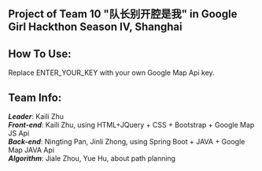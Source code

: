 ## Project of Team 10 "队长别开腔是我" in Google Girl Hackthon Season IV, Shanghai

## How To Use:
Replace ENTER_YOUR_KEY with your own Google Map Api key.

## Team Info:
***Leader***: Kaili Zhu  
***Front-end***: Kaili Zhu, using HTML+JQuery + CSS + Bootstrap + Google Map JS Api   
***Back-end***: Ningting Pan, Jinli Zhong, using Spring Boot + JAVA + Google Map JAVA Api   
***Algorithm***: Jiale Zhou, Yue Hu, about path planning     